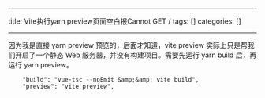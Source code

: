 
--- 
title:  Vite执行yarn preview页面空白报Cannot GET / 
tags: []
categories: [] 

---
因为我是直接 yarn preview 预览的，后面才知道，vite preview 实际上只是帮我们开启了一个静态 Web 服务器，并没有构建项目。需要先运行 yarn build 后，再运行 yarn preview。

```
    "build": "vue-tsc --noEmit &amp;&amp; vite build",
    "preview": "vite preview",

```

